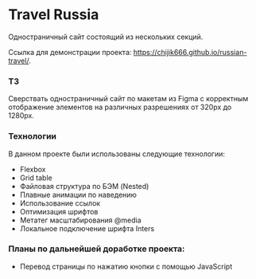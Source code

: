 # Travel Russia
Одностраничный сайт состоящий из нескольких секций.

Ссылка для демонстрации проекта: https://chijik666.github.io/russian-travel/.

### ТЗ
Сверствать одностраничный сайт по макетам из Figma с корректным отображение элементов на различных разрешениях от 320px до 1280px.

### Технологии
В данном проекте были использованы следующие технологии:
* Flexbox
* Grid table
* Файловая структура по БЭМ (Nested)
* Плавные анимации по наведению
* Использование ссылок
* Оптимизация шрифтов
* Метатег масштабирования @media
* Локальное подключение шрифта Inters

### Планы по дальнейшей доработке проекта:
* Перевод страницы по нажатию кнопки с помощью JavaScript